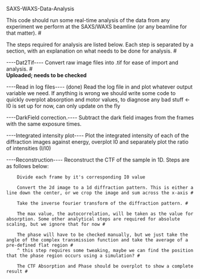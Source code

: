 SAXS-WAXS-Data-Analysis

This code should run some real-time analysis of the data from any experiment we perform at the SAXS/WAXS beamline (or any beamline for that matter). #

The steps required for analysis are listed below. Each step is separated by a section, with an explanation on what needs to be done for analysis. #

----Dat2Tif----
        Convert raw image files into .tif for ease of import and analysis. #  
        **Uploaded; needs to be checked**

----Read in log files---- (done)
        Read the log file in and plot whatever output variable we need.
        If anything is wrong we should write some code to quickly overplot absorption and motor values, to diagnose any bad stuff  <- I0 is set up for now, can only update on the fly

----DarkField correction.----
        Subtract the dark field images from the frames with the same exposure times.


----Integrated intensity plot----
        Plot the integrated intensity of each of the diffraction images against energy, overplot I0 and separately plot the ratio of intensities (I/I0)


----Reconstruction----
    Reconstruct the CTF of the sample in 1D. Steps are as follows below:

        Divide each frame by it's corresponding I0 value

        Convert the 2d image to a 1d diffraction pattern. This is either a line down the center, or we crop the image and sum across the x-axis #

        Take the inverse fourier transform of the diffraction pattern. #

        The max value, the autocorrelation, will be taken as the value for absorption. Some other analytical steps are required for absolute scaling, but we ignore that for now #

        The phase will have to be checked manually, but we just take the angle of the complex transmission function and take the average of a pre-defined flat region #
        ^ this step requires some tweaking, maybe we can find the position that the phase region occurs using a simulation? #

        The CTF Absorption and Phase should be overplot to show a complete result #
